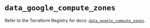 # `data_google_compute_zones`

Refer to the Terraform Registry for docs: [`data_google_compute_zones`](https://registry.terraform.io/providers/hashicorp/google/5.18.0/docs/data-sources/compute_zones).
